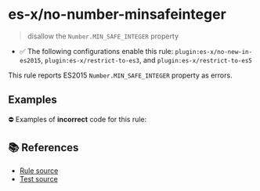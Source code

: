 # es-x/no-number-minsafeinteger
> disallow the `Number.MIN_SAFE_INTEGER` property

- ✅ The following configurations enable this rule: `plugin:es-x/no-new-in-es2015`, `plugin:es-x/restrict-to-es3`, and `plugin:es-x/restrict-to-es5`

This rule reports ES2015 `Number.MIN_SAFE_INTEGER` property as errors.

## Examples

⛔ Examples of **incorrect** code for this rule:

<eslint-playground type="bad" code="/*eslint es-x/no-number-minsafeinteger: error */
const b = Number.MIN_SAFE_INTEGER
" />

## 📚 References

- [Rule source](https://github.com/ota-meshi/eslint-plugin-es-x/blob/master/lib/rules/no-number-minsafeinteger.js)
- [Test source](https://github.com/ota-meshi/eslint-plugin-es-x/blob/master/tests/lib/rules/no-number-minsafeinteger.js)
